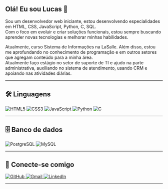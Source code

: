 ## Olá! Eu sou Lucas 👋

Sou um desenvolvedor web iniciante, estou desenvolvendo especialidades em HTML, CSS, JavaScript, Python, C, SQL.  
Com o foco em evoluir e criar soluções funcionais, estou sempre buscando aprender novas tecnologias e melhorar minhas habilidades.  

Atualmente, curso Sistema de Informações na LaSalle. Além disso, estou me aprofundando no conhecimento de programação e em outros setores que agregam conteúdo para a minha área.  
Atualmente faço estágio no setor de suporte de TI e ajudo na parte administrativa, auxiliando no sistema de atendimento, usando CRM e apoiando nas atividades diárias.

---

## 🛠️ Linguagens

<p>
  <img src="https://img.shields.io/badge/HTML5-E34F26?style=for-the-badge&logo=html5&logoColor=white" alt="HTML5"/>
  <img src="https://img.shields.io/badge/CSS3-1572B6?style=for-the-badge&logo=css3&logoColor=white" alt="CSS3"/>
  <img src="https://img.shields.io/badge/JavaScript-F7DF1E?style=for-the-badge&logo=javascript&logoColor=black" alt="JavaScript"/>
  <img src="https://img.shields.io/badge/Python-3776AB?style=for-the-badge&logo=python&logoColor=white" alt="Python"/>
  <img src="https://img.shields.io/badge/C-00599C?style=for-the-badge&logo=c&logoColor=white" alt="C"/>
</p>

---

## 🗄️ Banco de dados

<p>
  <img src="https://img.shields.io/badge/PostgreSQL-316192?style=for-the-badge&logo=postgresql&logoColor=white" alt="PostgreSQL"/>
  <img src="https://img.shields.io/badge/MySQL-005C84?style=for-the-badge&logo=mysql&logoColor=white" alt="MySQL"/>
</p>

---

## 🤝 Conecte-se comigo

<p>
  <a href="https://github.com/[lucasjose2702]">
    <img src="https://img.shields.io/badge/GitHub-000?style=for-the-badge&logo=github&logoColor=white" alt="GitHub"/>
  </a>
  <a href="mailto:[lucasjoserodriguesferreira@gmail.com]">
    <img src="https://img.shields.io/badge/Gmail-D14836?style=for-the-badge&logo=gmail&logoColor=white" alt="Gmail"/>
  </a>
  <a href="https://linkedin.com/in/[lucas-ferreiraljrf]">
    <img src="https://img.shields.io/badge/LinkedIn-0A66C2?style=for-the-badge&logo=linkedin&logoColor=white" alt="LinkedIn"/>
  </a>
</p>

---
